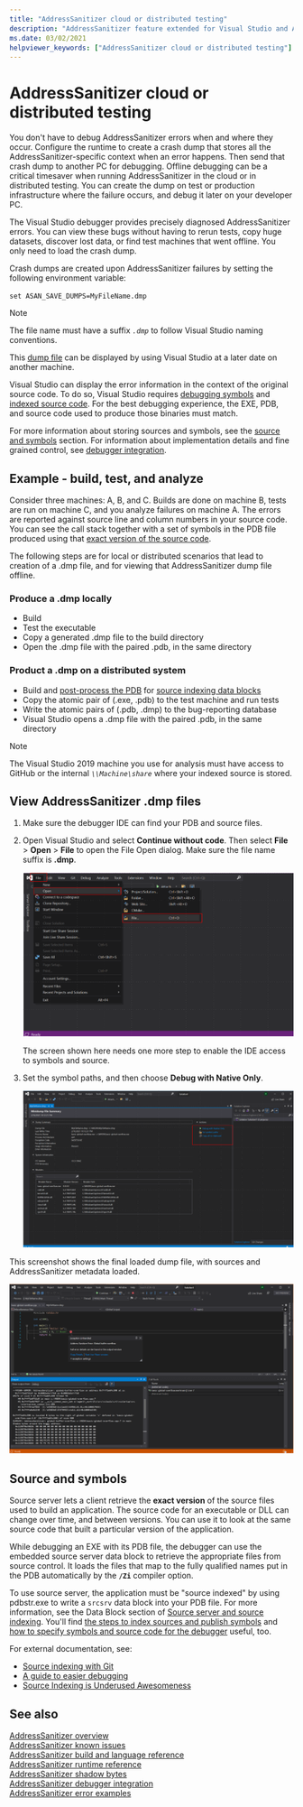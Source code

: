 ```yaml
---
title: "AddressSanitizer cloud or distributed testing"
description: "AddressSanitizer feature extended for Visual Studio and Azure"
ms.date: 03/02/2021
helpviewer_keywords: ["AddressSanitizer cloud or distributed testing"]
---
```

# AddressSanitizer cloud or distributed testing

You don't have to debug AddressSanitizer errors when and where they occur. Configure the runtime to create a crash dump that stores all the AddressSanitizer-specific context when an error happens. Then send that crash dump to another PC for debugging. Offline debugging can be a critical timesaver when running AddressSanitizer in the cloud or in distributed testing. You can create the dump on test or production infrastructure where the failure occurs, and debug it later on your developer PC.

The Visual Studio debugger provides precisely diagnosed AddressSanitizer errors. You can view these bugs without having to rerun tests, copy huge datasets, discover lost data, or find test machines that went offline. You only need to load the crash dump.

Crash dumps are created upon AddressSanitizer failures by setting the following environment variable:

`set ASAN_SAVE_DUMPS=MyFileName.dmp`

> [!NOTE]
> The file name must have a suffix *`.dmp`* to follow Visual Studio naming conventions.

This [dump file](/previous-versions/windows/desktop/proc_snap/export-a-process-snapshot-to-a-file) can be displayed by using Visual Studio at a later date on another machine.

Visual Studio can display the error information in the context of the original source code. To do so, Visual Studio requires [debugging symbols](/windows/win32/dxtecharts/debugging-with-symbols) and [indexed source code](/windows-hardware/drivers/debugger/source-indexing). For the best debugging experience, the EXE, PDB, and source code used to produce those binaries must match.

For more information about storing sources and symbols, see the [source and symbols](#Source-and-symbols) section. For information about implementation details and fine grained control, see [debugger integration](asan-debugger-integration.md).

## Example - build, test, and analyze

Consider three machines: A, B, and C. Builds are done on machine B, tests are run on machine C, and you analyze failures on machine A. The errors are reported against source line and column numbers in your source code. You can see the call stack together with a set of symbols in the PDB file produced using that [exact version of the source code](#Source-and-symbols).

The following steps are for local or distributed scenarios that lead to creation of a .dmp file, and for viewing that AddressSanitizer dump file offline.

### Produce a .dmp locally

- Build
- Test the executable
- Copy a generated .dmp file to the build directory
- Open the .dmp file with the paired .pdb, in the same directory

### Product a .dmp on a distributed system

- Build and [post-process the PDB](#Source-and-symbols) for [source indexing data blocks](/windows/win32/debug/source-server-and-source-indexing)
- Copy the atomic pair of (.exe, .pdb) to the test machine and run tests
- Write the atomic pairs of (.pdb, .dmp) to the bug-reporting database
- Visual Studio opens a .dmp file with the paired .pdb, in the same directory

> [!NOTE]
> The Visual Studio 2019 machine you use for analysis must have access to GitHub or the internal *`\\Machine\share`* where your indexed source is stored.

## View AddressSanitizer .dmp files

1. Make sure the debugger IDE can find your PDB and source files.

1. Open Visual Studio and select **Continue without code**. Then select **File** > **Open** > **File** to open the File Open dialog. Make sure the file name suffix is **.dmp**.

   ![Screenshot of the File Open File menu in Visual Studio](./media/asan-open-crash-dump-file.png)

   The screen shown here needs one more step to enable the IDE access to symbols and source.

1. Set the symbol paths, and then choose **Debug with Native Only**.

   ![Screenshot of the Minidump Summary display in Visual Studio](./media/asan-dump-file-open.png)

This screenshot shows the final loaded dump file, with sources and AddressSanitizer metadata loaded.

![Screenshot of the debugger showing source files and AddressSanitizer metadata](./media/asan-view-crash-metadata.png)

## Source and symbols

Source server lets a client retrieve the **exact version** of the source files used to build an application. The source code for an executable or DLL can change over time, and between versions. You can use it to look at the same source code that built a particular version of the application.

While debugging an EXE with its PDB file, the debugger can use the embedded source server data block to retrieve the appropriate files from source control. It loads the files that map to the fully qualified names put in the PDB automatically by the **`/Zi`** compiler option.

To use source server, the application must be "source indexed" by using pdbstr.exe to write a `srcsrv` data block into your PDB file. For more information, see the Data Block section of [Source server and source indexing](/windows/win32/debug/source-server-and-source-indexing). You'll find [the steps to index sources and publish symbols](/azure/devops/pipelines/tasks/build/index-sources-publish-symbols?view=azure-devops) and [how to specify symbols and source code for the debugger](/visualstudio/debugger/specify-symbol-dot-pdb-and-source-files-in-the-visual-studio-debugger?view=vs-2019) useful, too.

For external documentation, see:

- [Source indexing with Git](https://gist.github.com/baldurk/c6feb31b0305125c6d1a)
- [A guide to easier debugging](https://www.codeproject.com/articles/115125/source-indexing-and-symbol-servers-a-guide-to-easi)
- [Source Indexing is Underused Awesomeness](https://randomascii.wordpress.com/2011/11/11/source-indexing-is-underused-awesomeness/)

## See also

[AddressSanitizer overview](./asan.md)\
[AddressSanitizer known issues](./asan-known-issues.md)\
[AddressSanitizer build and language reference](./asan-building.md)\
[AddressSanitizer runtime reference](./asan-runtime.md)\
[AddressSanitizer shadow bytes](./asan-shadowbytes.md)\
[AddressSanitizer debugger integration](./asan-debugger-integration.md)\
[AddressSanitizer error examples](./asan-error-examples.md)
